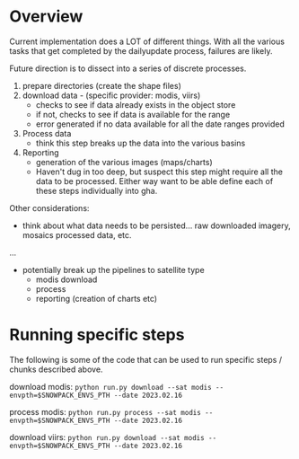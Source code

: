 # Overview

Current implementation does a LOT of different things.  With all the various
tasks that get completed by the dailyupdate process, failures are likely.

Future direction is to dissect into a series of discrete processes.

1. prepare directories (create the shape files)
2. download data - (specific provider: modis, viirs)
    * checks to see if data already exists in the object store
    * if not, checks to see if data is available for the range
    * error generated if no data available for all the date ranges provided
3. Process data
    * think this step breaks up the data into the various basins
4. Reporting
    * generation of the various images (maps/charts)
    * Haven't dug in too deep, but suspect this step might require all the
      data to be processed.  Either way want to be able define each of these
      steps individually into gha.

Other considerations:
* think about what data needs to be persisted... raw downloaded imagery, mosaics
  processed data, etc.

...


* potentially break up the pipelines to satellite type
    * modis download
    * process
    * reporting (creation of charts etc)

# Running specific steps

The following is some of the code that can be used to run specific steps /
chunks described above.


download modis:
`python run.py download --sat modis --envpth=$SNOWPACK_ENVS_PTH --date 2023.02.16`

process modis:
`python run.py process --sat modis --envpth=$SNOWPACK_ENVS_PTH --date 2023.02.16`

download viirs:
`python run.py download --sat modis --envpth=$SNOWPACK_ENVS_PTH --date 2023.02.16`
